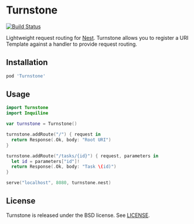 # Turnstone

[![Build Status](http://img.shields.io/travis/kylef/Turnstone/master.svg?style=flat)](https://travis-ci.org/kylef/Turnstone)

Lightweight request routing for [Nest](https://github.com/nestproject/Nest).
Turnstone allows you to register a URI Template against a handler to provide
request routing.

## Installation

```ruby
pod 'Turnstone'
```

## Usage

```swift
import Turnstone
import Inquiline

var turnstone = Turnstone()

turnstone.addRoute("/") { request in
  return Response(.Ok, body: "Root URI")
}

turnstone.addRoute("/tasks/{id}") { request, parameters in
  let id = parameters["id"]!
  return Response(.Ok, body: "Task \(id)")
}

serve("localhost", 8080, turnstone.nest)
```

## License

Turnstone is released under the BSD license. See [LICENSE](LICENSE).
